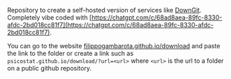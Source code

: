 Repository to create a self-hosted version of services like [DownGit](https://downgit.github.io/#/home). Completely vibe coded with [https://chatgpt.com/c/68ad8aea-89fc-8330-afdc-2bd018cc81f7](https://chatgpt.com/c/68ad8aea-89fc-8330-afdc-2bd018cc81f7).

You can go to the website [filippogambarota.github.io/download](psicostat.github.io/download) and paste the link to the folder or create a link such as `psicostat.github.io/download/?url=<url>` where `<url>` is the url to a folder on a public github repository.
